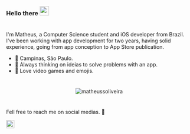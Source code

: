 ### Hello there <img src="https://i.pinimg.com/564x/6b/02/7f/6b027f6c200b5aa93f2db22d33c15486.jpg" width="25px">

# 

I'm Matheus, a Computer Science student and iOS developer from Brazil. I've been working with app development for two years, having solid experience, going from app conception to App Store publication.


- 📍 Campinas, São Paulo.
- 📱 Always thinking on ideias to solve problems with an app.
- 👾 Love video games and emojis.

# 
<p align="center"> <img src="https://github-readme-stats.vercel.app/api?username=matheussoliveira&show_icons=true&theme=gradient" alt="matheussoliveira" />

 # 
 
 Fell free to reach me on social medias. 🤗
 
 <a href="https://www.linkedin.com/in/matheus-de-souza-oliveira-642691159/">
  <img align="left" alt="Matheus's Linkdein" width="22px" src="https://www.flaticon.com/svg/static/icons/svg/174/174857.svg" />
</a>
